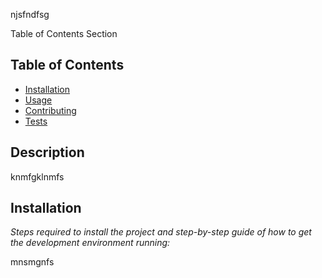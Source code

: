 

  njsfndfsg

  Table of Contents Section

  ## Table of Contents
  * [Installation](#installation)
  * [Usage](#usage)
  * [Contributing](#contributing)
  * [Tests](#testing)
  
  ## Description 
  
  knmfgklnmfs

  ## Installation
  
  *Steps required to install the project and step-by-step guide of how to get the development environment running:*
  
  mnsmgnfs
  
  
  